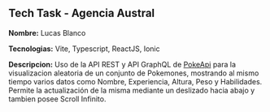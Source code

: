 ## Tech Task - Agencia Austral

**Nombre:** Lucas Blanco

**Tecnologias:** Vite, Typescript, ReactJS, Ionic

**Descripcion:** Uso de la API REST y API GraphQL de [PokeApi](https://pokeapi.co/) para la visualizacion aleatoria de un conjunto de Pokemones, mostrando al mismo tiempo varios datos como Nombre, Experiencia, Altura, Peso y Habilidades. Permite la actualización de la misma mediante un deslizado hacia abajo y tambien posee Scroll Infinito.
